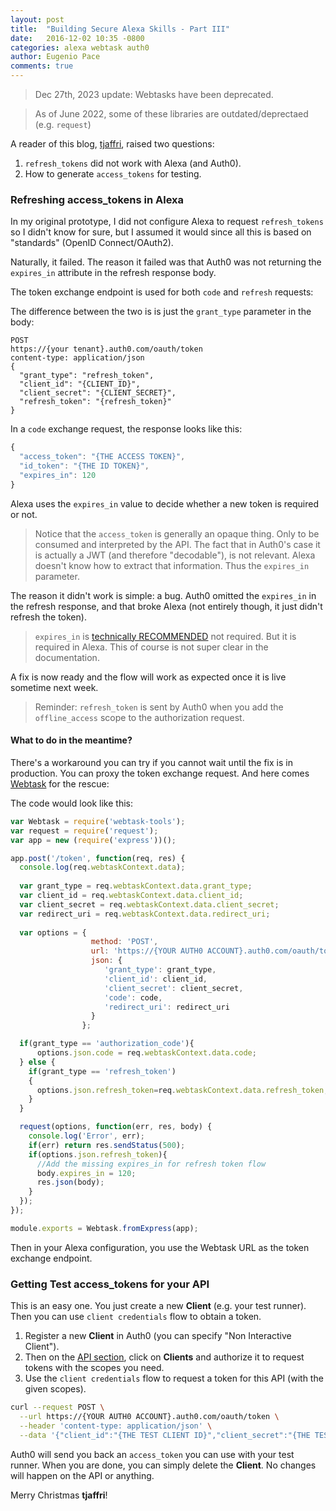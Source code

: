 ```yaml
---
layout: post
title:  "Building Secure Alexa Skills - Part III"
date:   2016-12-02 10:35 -0800
categories: alexa webtask auth0
author: Eugenio Pace
comments: true
---
```


> Dec 27th, 2023 update: Webtasks have been deprecated.

> As of June 2022, some of these libraries are outdated/deprectaed (e.g. `request`)

A reader of this blog, [tjaffri](https://disqus.com/by/tjaffri/), raised two questions:

1. `refresh_tokens` did not work with Alexa (and Auth0).
2. How to generate `access_tokens` for testing.

### Refreshing **access_tokens** in Alexa

In my original prototype, I did not configure Alexa to request `refresh_tokens` so I didn't know for sure, but I assumed it would since all this is based on "standards" (OpenID Connect/OAuth2).

Naturally, it failed. The reason it failed was that Auth0 was not returning the `expires_in` attribute in the refresh response body. 

The token exchange endpoint is used for both `code` and `refresh` requests:

The difference between the two is is just the `grant_type` parameter in the body:

```
POST
https://{your tenant}.auth0.com/oauth/token
content-type: application/json
{ 
  "grant_type": "refresh_token",
  "client_id": "{CLIENT_ID}",
  "client_secret": "{CLIENT_SECRET}",
  "refresh_token": "{refresh_token}"
}
``` 

In a `code` exchange request, the response looks like this:

```js
{ 
  "access_token": "{THE ACCESS TOKEN}",
  "id_token": "{THE ID TOKEN}",
  "expires_in": 120
}
```

Alexa uses the `expires_in` value to decide whether a new token is required or not. 

> Notice that the `access_token` is generally an opaque thing. Only to be consumed and interpreted by the API. The fact that in Auth0's case it is actually a JWT (and therefore "decodable"), is not relevant. Alexa doesn't know how to extract that information. Thus the `expires_in` parameter.

The reason it didn't work is simple: a bug. Auth0 omitted the `expires_in` in the refresh response, and that broke Alexa (not entirely though, it just didn't refresh the token).

> `expires_in` is [technically RECOMMENDED](https://tools.ietf.org/html/rfc6749#section-4.2.2) not required. But it is required in Alexa. This of course is not super clear in the documentation.

A fix is now ready and the flow will work as expected once it is live sometime next week.

> Reminder: `refresh_token` is sent by Auth0 when you add the `offline_access` scope to the authorization request.

#### What to do in the meantime?

There's a workaround you can try if you cannot wait until the fix is in production. You can proxy the token exchange request. And here comes [Webtask](https://webtask.io) for the rescue:

The code would look like this:

```js
var Webtask = require('webtask-tools');
var request = require('request');
var app = new (require('express'))();

app.post('/token', function(req, res) {
  console.log(req.webtaskContext.data);
  
  var grant_type = req.webtaskContext.data.grant_type;
  var client_id = req.webtaskContext.data.client_id;
  var client_secret = req.webtaskContext.data.client_secret;
  var redirect_uri = req.webtaskContext.data.redirect_uri;
  
  var options = { 
                  method: 'POST',
                  url: 'https://{YOUR AUTH0 ACCOUNT}.auth0.com/oauth/token',
                  json: { 
                     'grant_type': grant_type,
                     'client_id': client_id,
                     'client_secret': client_secret,
                     'code': code,
                     'redirect_uri': redirect_uri
                  }
                };

  if(grant_type == 'authorization_code'){
      options.json.code = req.webtaskContext.data.code;
  } else {   
    if(grant_type == 'refresh_token')
    {
      options.json.refresh_token=req.webtaskContext.data.refresh_token;
    }
  }

  request(options, function(err, res, body) {
    console.log('Error', err);
    if(err) return res.sendStatus(500);
    if(options.json.refresh_token){  
      //Add the missing expires_in for refresh token flow
      body.expires_in = 120;
      res.json(body);
    }
  });
});

module.exports = Webtask.fromExpress(app);
```

Then in your Alexa configuration, you use the Webtask URL as the token exchange endpoint.

### Getting Test **access_tokens** for your API

This is an easy one. You just create a new **Client** (e.g. your test runner). Then you can use `client credentials` flow to obtain a token.

1. Register a new **Client** in Auth0 (you can specify "Non Interactive Client").
2. Then on the [API section](https://manage.auth0.com/#/apis), click on **Clients** and authorize it to request tokens with the scopes you need.
3. Use the `client credentials` flow to request a token for this API (with the given scopes).

```sh
curl --request POST \
  --url https://{YOUR AUTH0 ACCOUNT}.auth0.com/oauth/token \
  --header 'content-type: application/json' \
  --data '{"client_id":"{THE TEST CLIENT ID}","client_secret":"{THE TEST CLIENT SECRET}","audience":"https://whatshouldiwear","grant_type":"client_credentials"}'
``` 

Auth0 will send you back an `access_token` you can use with your test runner. When you are done, you can simply delete the **Client**. No changes will happen on the API or anything.

Merry Christmas **tjaffri**!

